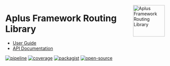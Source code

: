 <a href="https://gitlab.com/aplus-framework/libraries/routing"><img src="https://gitlab.com/aplus-framework/libraries/routing/-/raw/master/guide/image.png" alt="Aplus Framework Routing Library" align="right" width="100"></a>

# Aplus Framework Routing Library

- [User Guide](https://docs.aplus-framework.com/guides/libraries/routing/index.html)
- [API Documentation](https://docs.aplus-framework.com/packages/routing.html)

[![pipeline](https://gitlab.com/aplus-framework/libraries/routing/badges/master/pipeline.svg)](https://gitlab.com/aplus-framework/libraries/routing/-/pipelines?scope=branches)
[![coverage](https://gitlab.com/aplus-framework/libraries/routing/badges/master/coverage.svg?job=test:php)](https://aplus-framework.gitlab.io/libraries/routing/coverage/)
[![packagist](https://img.shields.io/packagist/v/aplus/routing)](https://packagist.org/packages/aplus/routing)
[![open-source](https://img.shields.io/badge/open--source-sponsor-magenta)](https://aplus-framework.com/sponsor)
